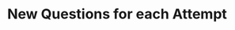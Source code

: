 ---
title: New Questions for each Attempt
redirect_to: https://ucfopen.github.io/Obojobo-Docs/releases/v3.3.2/authors/assessment_new_quizzes
---